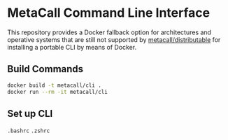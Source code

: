 # MetaCall Command Line Interface

This repository provides a Docker fallback option for architectures and operative systems that are still not supported by [metacall/distributable](https://github.com/metacall/distributable) for installing a portable CLI by means of Docker.

## Build Commands

```sh
docker build -t metacall/cli .
docker run --rm -it metacall/cli
```

## Set up CLI

`.bashrc` `.zshrc`
